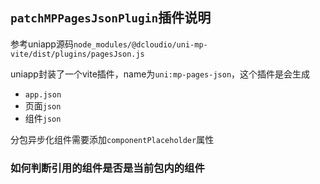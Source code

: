 ## `patchMPPagesJsonPlugin`插件说明
参考uniapp源码`node_modules/@dcloudio/uni-mp-vite/dist/plugins/pagesJson.js`

uniapp封装了一个vite插件，name为`uni:mp-pages-json`，这个插件是会生成
- `app.json`
- 页面`json`
- 组件`json`

分包异步化组件需要添加`componentPlaceholder`属性

### 如何判断引用的组件是否是当前包内的组件